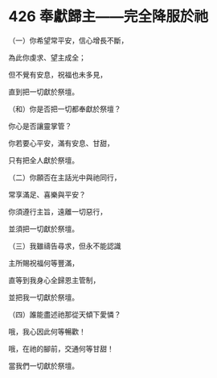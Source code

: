 # 426 奉獻歸主——完全降服於祂

（一）你希望常平安，信心增長不斷，

為此你虔求、望主成全；

但不覺有安息，祝福也未多見，

直到把一切獻於祭壇。

（和）你是否把一切都奉獻於祭壇？

你心是否讓靈掌管？

你若要心平安，滿有安息、甘甜，

只有把全人獻於祭壇。

（二）你願否在主話光中與祂同行，

常享滿足、喜樂與平安？

你須遵行主旨，遠離一切惡行，

並須把一切獻於祭壇。

（三）我雖禱告尋求，但永不能認識

主所賜祝福何等豐滿，

直等到我身心全歸恩主管制，

並把我一切獻於祭壇。

（四）誰能盡述祂那從天傾下愛憐？

哦，我心因此何等暢歡！

哦，在祂的腳前，交通何等甘甜！

當我們一切獻於祭壇。


